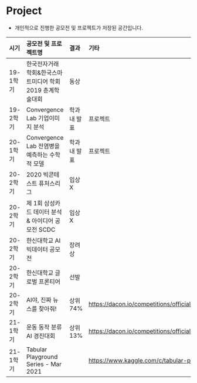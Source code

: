 # Project

- 개인적으로 진행한 공모전 및 프로젝트가 저장된 공간입니다.

| 시기 | 공모전 및 프로젝트명 | 결과 | 기타 |
| :--- | :--- | :--- | :--- |
| 19-1학기 | 한국전자거래학회&한국스마트미디어 학회 2019 춘계학술대회 | 동상 |  |
| 19-2학기 | Convergence Lab 기업이미지 분석  | 학과 내 발표 | 프로젝트 |
| 20-1학기 | Convergence Lab 전염병을 예측하는 수학적 모델 | 학과 내 발표 | 프로젝트 |
| 20-2학기 | 2020 빅콘테스트 퓨처스리그 | 입상X |  |
| 20-2학기 | 제 1회 삼성카드 데이터 분석 & 아이디어 공모전 SCDC | 입상X |  |
| 20-2학기 | 한신대학교 AI 빅데이터 공모전 | 장려상 |  |
| 20-2학기 | 한신대학교 글로벌 프론티어 | 선발 |  |
| 20-2학기 | AI야, 진짜 뉴스를 찾아줘! | 상위 74% | https://dacon.io/competitions/official/235658/overview/description/ |
| 21-1학기 | 운동 동작 분류 AI 경진대회 | 상위 13% | https://dacon.io/competitions/official/235689/overview/description/ |
| 21-1학기 | Tabular Playground Series - Mar 2021 |  | https://www.kaggle.com/c/tabular-playground-series-mar-2021 |
